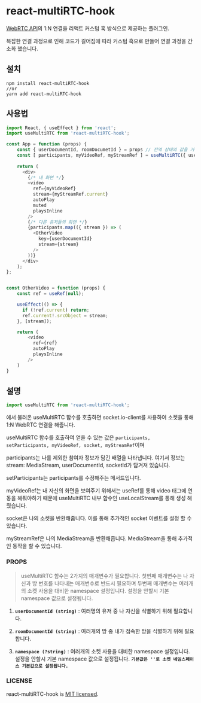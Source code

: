 # react-multiRTC-hook

[WebRTC API](https://developer.mozilla.org/ko/docs/Web/API/WebRTC_API)의 1:N 연결을 리액트 커스텀 훅 방식으로 제공하는 플러그인.

복잡한 연결 과정으로 인해 코드가 길어짐에 따라 커스텀 훅으로 만들어 연결 과정을 간소화 했습니다.

## 설치

```shell
npm install react-multiRTC-hook 
//or
yarn add react-multiRTC-hook
```

## 사용법

```js
import React, { useEffect } from 'react';
import useMultiRTC from 'react-multiRTC-hook';

const App = function (props) {
    const { userDocumentId, roomDocumetId } = props // 전역 상태의 값을 가져온다.
    const [ participants, myVideoRef, myStreamRef ] = useMultiRTC({ userDocumentId, roomDocumentId}, 'socketNamespace');
   
    return (
      <div>
        {/* 내 화면 */}
        <video
          ref={myVideoRef}
          stream={myStreamRef.current}
          autoPlay
          muted
          playsInline
        />
        {/* 다른 유저들의 화면 */}
        {participants.map(({ stream }) => (
          <OtherVideo
            key={userDocumentId}
            stream={stream}
          />
        ))}
      </div>
    );
};


const OtherVideo = function (props) {
    const ref = useRef(null);

    useEffect(() => {
      if (!ref.current) return;
      ref.current!.srcObject = stream;
    }, [stream]);

    return (
        <video
          ref={ref}
          autoPlay
          playsInline
        />
    )
}
```

## 설명

```js
import useMultiRTC from 'react-multiRTC-hook';
```

에서 불러온 useMultiRTC 함수를 호출하면 socket.io-client를 사용하여 소켓을 통해 1:N WebRTC 연결을 해줍니다. 

useMultiRTC 함수를 호출하여 얻을 수 있는 값은 
`participants, setParticipants, myVideoRef, socket, myStreamRef`이며 

participants는 나를 제외한 참여자 정보가 담긴 배열을 나타냅니다. 여기서 정보는 stream: MediaStream, userDocumentId, socketId가 담겨져 있습니다.

setParticipants는 participants를 수정해주는 메서드입니다.

myVideoRef는 내 자신의 화면을 보여주기 위해서는 useRef를 통해 video 태그에 연동을 해줘야하기 때문에 useMultiRTC 내부 함수인 useLocalStream를 통해 생성 해줬습니다.

socket은 나의 소켓을 반환해줍니다. 이를 통해 추가적인 socket 이벤트를 설정 할 수 있습니다.

myStreamRef은 나의 MediaStream을 반환해줍니다. MediaStream을 통해 추가적인 동작을 할 수 있습니다.

### PROPS
> useMultiRTC 함수는 2가지의 매개변수가 필요합니다.
> 첫번째 매개변수는 나 자신과 방 번호를 나타내는 매개변수로 반드시 필요하며 
> 두번째 매개변수는 여러개의 소켓 사용을 대비한 namespace 설정입니다. 설정을 안할시 기본 namespace 값으로 설정됩니다.

1. **`userDocumentId (string)`** : 여러명의 유저 중 나 자신을 식별하기 위해 필요합니다.
  
2. **`roomDocumentId (string)`** : 여러개의 방 중 내가 접속한 방을 식별하기 위해 필요합니다.
  
3. **`namespace (?string)`** : 여러개의 소켓 사용을 대비한 namespace 설정입니다. 설정을 안할시 기본 namespace 값으로 설정됩니다.
**`기본값은 ''로 소켓 네임스페이스 기본값으로 설정됩니다.`**
    

### LICENSE

react-multiRTC-hook is [MIT licensed](./LICENSE).